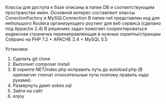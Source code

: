 Классы для доступа к базе описаны в папке DB и соответствующем пространстве имен.
Основной интерес составляют классы ConectionFactory и MySQLConnection
В папке net представлен код для небольшого Routera организующего роутинг для веб сервиса (сделано под
Appache 2.4)
В решениях задач помогает соорентироваться индексная страничка перенаправляющая в нужные скрипты/странциы
Собрано на PHP 7.2 + APACHE 2.4 + MySQL 5.5

Установка
1. Сделать git clone 
2. Выполнит composer install
3. В скрипте NET/index.php исправить путь до autoload.php (В openserver глючат относительные пути поэтому
править надо руками).
4. Развернуть дамп sobes.sql
5. Зайти на сайт
6. enjoy

